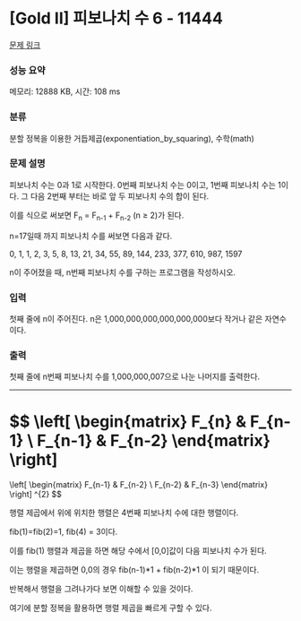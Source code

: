 # [Gold II] 피보나치 수 6 - 11444 

[문제 링크](https://www.acmicpc.net/problem/11444) 

### 성능 요약

메모리: 12888 KB, 시간: 108 ms

### 분류

분할 정복을 이용한 거듭제곱(exponentiation_by_squaring), 수학(math)

### 문제 설명

<p>피보나치 수는 0과 1로 시작한다. 0번째 피보나치 수는 0이고, 1번째 피보나치 수는 1이다. 그 다음 2번째 부터는 바로 앞 두 피보나치 수의 합이 된다.</p>

<p>이를 식으로 써보면 F<sub>n</sub> = F<sub>n-1</sub> + F<sub>n-2</sub> (n ≥ 2)가 된다.</p>

<p>n=17일때 까지 피보나치 수를 써보면 다음과 같다.</p>

<p>0, 1, 1, 2, 3, 5, 8, 13, 21, 34, 55, 89, 144, 233, 377, 610, 987, 1597</p>

<p>n이 주어졌을 때, n번째 피보나치 수를 구하는 프로그램을 작성하시오.</p>

### 입력 

 <p>첫째 줄에 n이 주어진다. n은 1,000,000,000,000,000,000보다 작거나 같은 자연수이다.</p>

### 출력 

 <p>첫째 줄에 n번째 피보나치 수를 1,000,000,007으로 나눈 나머지를 출력한다.</p>

---



$$ 
\left[ \begin{matrix}
    F_{n} & F_{n-1} \\
    F_{n-1} & F_{n-2}
\end{matrix}
\right] 
=
 \left[
\begin{matrix}
    F_{n-1} & F_{n-2} \\
    F_{n-2} & F_{n-3}
\end{matrix} 
\right] ^{2} 
$$


행렬 제곱에서 위에 위치한 행렬은 4번째 피보나치 수에 대한 행렬이다.

fib(1)=fib(2)=1, fib(4) = 3이다.

이를 fib(1) 행렬과 제곱을 하면 해당 수에서 [0,0]값이 다음 피보나치 수가 된다.

이는 행렬을 제곱하면 0,0의 경우 fib(n-1)*1 + fib(n-2)*1 이 되기 때문이다.

반복해서 행렬을 그려나가다 보면 이해할 수 있을 것이다.

여기에 분할 정복을 활용하면 행렬 제곱을 빠르게 구할 수 있다.
